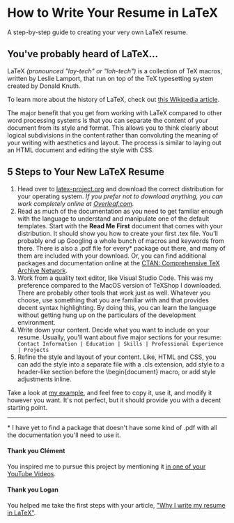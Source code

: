 # How to Write Your Resume in LaTeX
A step-by-step guide to creating your very own LaTeX resume.

## You've probably heard of LaTeX...
LaTeX *(pronounced "lay-tech" or "lah-tech")* is a collection of TeX macros, written by Leslie Lamport, that run on top of the TeX typesetting system created by Donald Knuth.

To learn more about the history of LaTeX, check out [this Wikipedia article](https://en.wikipedia.org/wiki/LaTeX).

The major benefit that you get from working with LaTeX compared to other word processing systems is that you can separate the content of your document from its style and format. This allows you to think clearly about logical subdivisions in the content rather than convoluting the meaning of your writing with aesthetics and layout. The process is similar to laying out an HTML document and editing the style with CSS.

## 5 Steps to Your New LaTeX Resume
1. Head over to [latex-project.org](https://www.latex-project.org/get/) and download the correct distribution for your operating system. 
*If you prefer not to download anything, you can work completely online at [Overleaf.com](https://www.overleaf.com/).*
2. Read as much of the documentation as you need to get familiar enough with the language to understand and manipulate one of the default templates. Start with the **Read Me First** document that comes with your distribution. It should show you how to create your first .tex file. You'll probably end up Googling a whole bunch of macros and keywords from there. There is also a .pdf file for every\* package out there, and many of them are included with your download. Or, you can find additional packages and documentation online at the [CTAN: Comprehensive TeX Archive Network](https://ctan.org/).
3. Work from a quality text editor, like Visual Studio Code. This was my preference compared to the MacOS version of TeXShop I downloaded. There are probably other tools that work just as well. Whatever you choose, use something that you are familiar with and that provides decent syntax highlighting. By doing this, you can learn the language without getting hung up on the particulars of the development environment.
4. Write down your content. Decide what you want to include on your resume. Usually, you'll want about five major sections for your resume:
`   Contact Information | Education | Skills | Professional Experience | Projects`
5. Refine the style and layout of your content. Like, HTML and CSS, you can add the style into a separate file with a .cls extension, add style to a header-like section before the \begin{document} macro, or add style adjustments inline.

Take a look at [my example](Resume.tex), and feel free to copy it, use it, and modify it however you want. It's not perfect, but it should provide you with a decent starting point.

--------------------------------------------------------------
\* I have yet to find a package that doesn't have some kind of .pdf with all the documentation you'll need to use it.

#### Thank you Clément
You inspired me to pursue this project by mentioning it [in one of your YouTube Videos](https://youtu.be/aKjsy-b00QM).

#### Thank you Logan
You helped me take the first steps with your article, ["Why I write my resume in LaTeX"](https://loganmarchione.com/2019/03/why-i-write-my-resume-in-latex/).